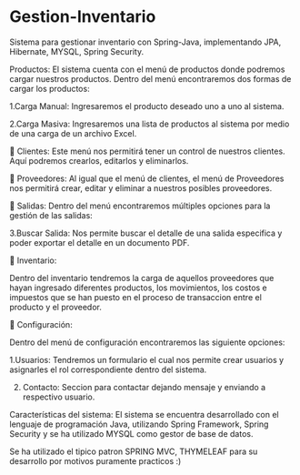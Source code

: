 # Gestion-Inventario
Sistema para gestionar inventario con Spring-Java, implementando JPA, Hibernate, MYSQL, Spring Security.

 Productos:
El sistema cuenta con el menú de productos donde podremos cargar nuestros productos. Dentro del menú encontraremos dos formas de cargar los productos:

1.Carga Manual:
Ingresaremos el producto deseado uno a uno al sistema.

2.Carga Masiva:
Ingresaremos una lista de productos al sistema por medio de una carga de un archivo Excel.


📌 Clientes:
Este menú nos permitirá tener un control de nuestros clientes. Aquí podremos crearlos, editarlos y eliminarlos.

📌 Proveedores:
Al igual que el menú de clientes, el menú de Proveedores nos permitirá crear, editar y eliminar a nuestros posibles proveedores.


📌 Salidas:
Dentro del menú encontraremos múltiples opciones para la gestión de las salidas:
    
3.Buscar Salida:
Nos permite buscar el detalle de una salida especifica y poder exportar el detalle en un documento PDF. 
 

 📌 Inventario:

Dentro del inventario tendremos la carga de aquellos proveedores que hayan ingresado diferentes productos, los movimientos, los costos e impuestos que se han
puesto en el proceso de transaccion entre el producto y el proveedor.



📌 Configuración:

Dentro del menú de configuración encontraremos las siguiente opciones:

1.Usuarios:
Tendremos un formulario el cual nos permite crear usuarios y asignarles el rol correspondiente dentro del sistema.

2. Contacto:
Seccion para contactar dejando mensaje y enviando a respectivo usuario.

Características del sistema:
El sistema se encuentra desarrollado con el lenguaje de programación Java, utilizando Spring Framework, Spring Security  y se ha utilizado MYSQL como gestor de base de datos.

Se ha utilizado el tipico patron SPRING MVC, THYMELEAF para su desarrollo por motivos puramente practicos :)
